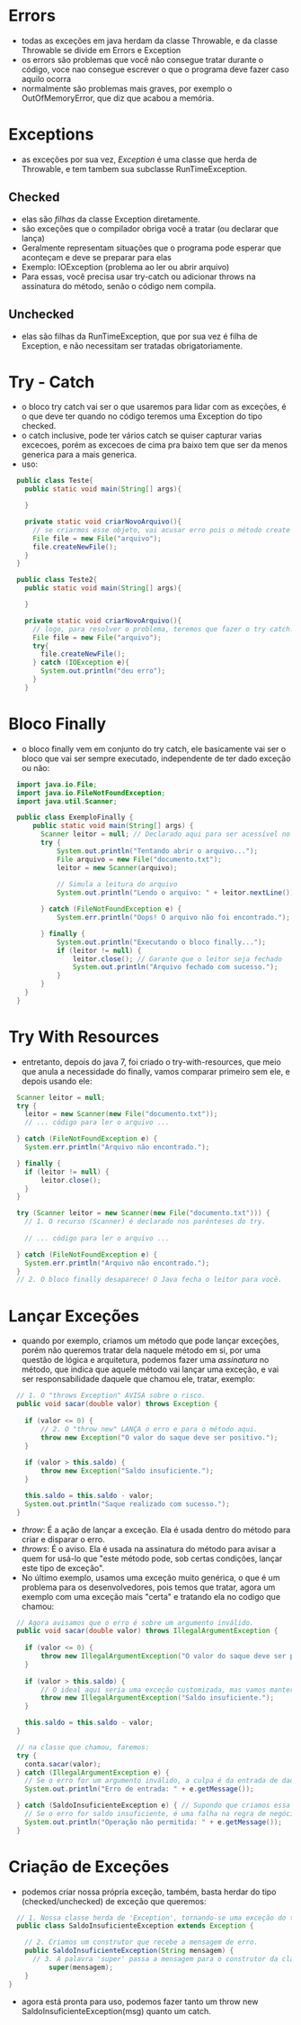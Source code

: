 # Errors
- todas as exceções em java herdam da classe Throwable, e da classe Throwable se divide em Errors e Exception
- os errors são problemas que você não consegue tratar durante o código, voce nao consegue escrever o que o programa deve fazer caso aquilo ocorra
- normalmente são problemas mais graves, por exemplo o OutOfMemoryError, que diz que acabou a memória.

# Exceptions
- as exceções por sua vez, *Exception* é uma classe que herda de Throwable, e tem tambem sua subclasse RunTimeException.
## Checked 
- elas são *filhas* da classe Exception diretamente.
- são exceções que o compilador obriga você a tratar (ou declarar que lança)
- Geralmente representam situações que o programa pode esperar que aconteçam e deve se preparar para elas
- Exemplo: IOException (problema ao ler ou abrir arquivo)
- Para essas, você precisa usar try-catch ou adicionar throws na assinatura do método, senão o código nem compila.
## Unchecked 
- elas são filhas da RunTimeException, que por sua vez é filha de Exception, e não necessitam ser tratadas obrigatoriamente.

# Try - Catch
- o bloco try catch vai ser o que usaremos para lidar com as exceções, é o que deve ter quando no código teremos uma Exception do tipo checked.
- o catch inclusive, pode ter vários catch se quiser capturar varias excecoes, porém as excecoes de cima pra baixo tem que ser da menos generica para a mais generica.
- uso:
```java
  public class Teste{
    public static void main(String[] args){

    }

    private static void criarNovoArquivo(){
      // se criarmos esse objeto, vai acusar erro pois o método create new file lança uma IOException.
      File file = new File("arquivo");
      file.createNewFile(); 
    }
  }
```
```java
  public class Teste2{
    public static void main(String[] args){

    }

    private static void criarNovoArquivo(){
      // logo, para resolver o problema, teremos que fazer o try catch:
      File file = new File("arquivo");
      try{
        file.createNewFile();
      } catch (IOException e){
        System.out.println("deu erro");
      }
    }
```
# Bloco Finally
- o bloco finally vem em conjunto do try catch, ele basicamente vai ser o bloco que vai ser sempre executado, independente de ter dado exceção ou não:
```java
  import java.io.File;
  import java.io.FileNotFoundException;
  import java.util.Scanner;

  public class ExemploFinally {
      public static void main(String[] args) {
        Scanner leitor = null; // Declarado aqui para ser acessível no finally
        try {
            System.out.println("Tentando abrir o arquivo...");
            File arquivo = new File("documento.txt");
            leitor = new Scanner(arquivo);
            
            // Simula a leitura do arquivo
            System.out.println("Lendo o arquivo: " + leitor.nextLine());

        } catch (FileNotFoundException e) {
            System.err.println("Oops! O arquivo não foi encontrado.");

        } finally {
            System.out.println("Executando o bloco finally...");
            if (leitor != null) {
                leitor.close(); // Garante que o leitor seja fechado
                System.out.println("Arquivo fechado com sucesso.");
            }
        }
    }
  }
```
# Try With Resources
- entretanto, depois do java 7, foi criado o try-with-resources, que meio que anula a necessidade do finally, vamos comparar primeiro sem ele, e depois usando ele:
```java
  Scanner leitor = null;
  try {
    leitor = new Scanner(new File("documento.txt"));
    // ... código para ler o arquivo ...

  } catch (FileNotFoundException e) {
    System.err.println("Arquivo não encontrado.");

  } finally {
    if (leitor != null) {
        leitor.close();
    }
  }
```
```java
  try (Scanner leitor = new Scanner(new File("documento.txt"))) {
    // 1. O recurso (Scanner) é declarado nos parênteses do try.
    
    // ... código para ler o arquivo ...

  } catch (FileNotFoundException e) {
    System.err.println("Arquivo não encontrado.");
  }
  // 2. O bloco finally desaparece! O Java fecha o leitor para você.
```
# Lançar Exceções
- quando por exemplo, criamos um método que pode lançar exceções, porém não queremos tratar dela naquele método em si, por uma questão de lógica e arquitetura, podemos fazer uma *assinatura* no método, que indica que aquele método vai lançar uma exceção, e vai ser responsabilidade daquele que chamou ele, tratar, exemplo:
```java
  // 1. O "throws Exception" AVISA sobre o risco.
  public void sacar(double valor) throws Exception {
    
    if (valor <= 0) {
        // 2. O "throw new" LANÇA o erro e para o método aqui.
        throw new Exception("O valor do saque deve ser positivo.");
    }
    
    if (valor > this.saldo) {
        throw new Exception("Saldo insuficiente.");
    }

    this.saldo = this.saldo - valor;
    System.out.println("Saque realizado com sucesso.");
  }
```
- *throw*: É a ação de lançar a exceção. Ela é usada dentro do método para criar e disparar o erro.
- *throws*: É o aviso. Ela é usada na assinatura do método para avisar a quem for usá-lo que "este método pode, sob certas condições, lançar este tipo de exceção".
- No último exemplo, usamos uma exceção muito genérica, o que é um problema para os desenvolvedores, pois temos que tratar, agora um exemplo com uma exceção mais "certa" e tratando ela no codigo que chamou:
```java
  // Agora avisamos que o erro é sobre um argumento inválido.
  public void sacar(double valor) throws IllegalArgumentException {
    
    if (valor <= 0) {
        throw new IllegalArgumentException("O valor do saque deve ser positivo.");
    }
    
    if (valor > this.saldo) {
        // O ideal aqui seria uma exceção customizada, mas vamos manter esta por enquanto.
        throw new IllegalArgumentException("Saldo insuficiente.");
    }

    this.saldo = this.saldo - valor;
  }

  // na classe que chamou, faremos:
  try {
    conta.sacar(valor);
  } catch (IllegalArgumentException e) {
    // Se o erro for um argumento inválido, a culpa é da entrada de dados.
    System.out.println("Erro de entrada: " + e.getMessage());

  } catch (SaldoInsuficienteException e) { // Supondo que criamos essa exceção.
    // Se o erro for saldo insuficiente, é uma falha na regra de negócio.
    System.out.println("Operação não permitida: " + e.getMessage());
  }
```
# Criação de Exceções
- podemos criar nossa própria exceção, também, basta herdar do tipo (checked/unchecked) de exceção que queremos:
```java
  // 1. Nossa classe herda de 'Exception', tornando-se uma exceção do tipo 'checked'.
  public class SaldoInsuficienteException extends Exception {

    // 2. Criamos um construtor que recebe a mensagem de erro.
    public SaldoInsuficienteException(String mensagem) {
      // 3. A palavra 'super' passa a mensagem para o construtor da classe pai (Exception).
          super(mensagem);
    }
}
```
- agora está pronta para uso, podemos fazer tanto um throw new SaldoInsuficienteException(msg) quanto um catch.
